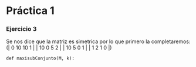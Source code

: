 # Práctica 1

### Ejercicio 3
Se nos dice que la matriz es simetrica por lo que primero la completaremos:
(| 0 10 10 1 |
 | 10 0 5 2 |
 | 10 5 0 1 |
 | 1 2 1 0 |)

    def maxisubConjunto(M, k):
        

